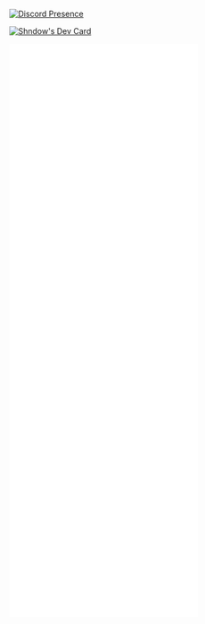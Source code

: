 [![Discord Presence](https://lanyard-profile-readme.vercel.app/api/384432675697721344?theme=dark&bg=434c5e&animated=true&hideDiscrim=true&borderRadius=30px&idleMessage=being%20boring)](https://discord.com/users/384432675697721344)

<a href="https://app.daily.dev/Shndow"><img src="https://api.daily.dev/devcards/63a72313103d47d490f47a82e48ed4ed.png?r=7ni" width="400" alt="Shndow's Dev Card"/></a>


![Metrics](https://github.com/shndowbots/shndowbots/blob/main/github-metrics.svg)
